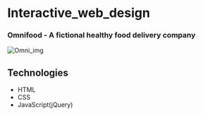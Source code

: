 
# Interactive_web_design

### Omnifood - A fictional healthy food delivery company
![Omni_img](https://user-images.githubusercontent.com/79143656/116417285-c8331c00-a843-11eb-866b-2c75c82712c6.JPG)

## Technologies
- HTML
- CSS
- JavaScript(jQuery)
